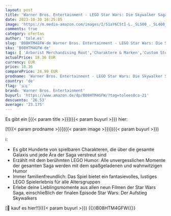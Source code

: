 ```yaml
---
layout: post
title: 'Warner Bros. Entertainment - LEGO Star Wars: Die Skywalker Saga  Playstation 4  [AT-PEGI]'
date: 2023-10-30 16:25:05
image: 'https://m.media-amazon.com/images/I/51aY6C5tI-L._SL500_._SL400_.jpg'
comments: true
category: ofertas
author: 'tole.es'
slug: 'B08HTM4GFW-de Warner Bros. Entertainment - LEGO Star Wars: Die Skywalker...'
sku: 'B08HTM4GFW-de'
tags: [ 'Arborist Merchandising Root','Charaktere & Marken','Custom Stores','Die am meisten erwarteten Spiele','Games','Lego','PlayStation 4','PlayStation 4 Vorbestellungen','Self Service','Shops','Software & Games für Kinder','Special Features Stores','Spiele für PlayStation 4','Star Wars','f8b54e7c-b5af-44fa-ab8d-ed3fc1641e33_0','f8b54e7c-b5af-44fa-ab8d-ed3fc1641e33_6601','f8b54e7c-b5af-44fa-ab8d-ed3fc1641e33_9201','warner bros. entertainment','🇩🇪', ]
actualPrice: 18.36 EUR
currency: EUR
price: 18.36
comparePrice: 24.99 EUR
prodname: 'Warner Bros. Entertainment - LEGO Star Wars: Die Skywalker Saga  Playstation 4  [AT-PEGI]'
country: 'de'
flag: '🇩🇪'
brand: 'Warner Bros. Entertainment'
buyurl: 'https://www.amazon.de/dp/B08HTM4GFW/?tag=tolees0ca-21'
descuento: '26.53'
average: '23.175'
---
```


Es gibt ein [{{< param title >}}]({{< param buyurl >}}) hier:

[![{{< param prodname >}}]({{< param image >}})]({{< param buyurl >}})

ℹ️:

- Es gibt Hunderte von spielbaren Charakteren, die über die gesamte Galaxis und jede Ära der Saga verstreut sind
- Erzählt mit dem berühmten LEGO Humor: Alle unvergesslichen Momente der gesamten Saga werden mit dem spaßgeladenen und wahnwitzigen Humor
- Immer familienfreundlich: Das Spiel bietet ein fantasievolles, lustiges LEGO Spielerlebnis für alle Altersgruppen
- Erlebe deine Lieblingsmomente aus allen neun Filmen der Star Wars Saga, einschließlich der finalen Episode Star Wars: Der Aufstieg Skywalkers

[🛒 kauf es hier!!]({{< param buyurl >}})
{{<world>}}B08HTM4GFW{{</world>}}
